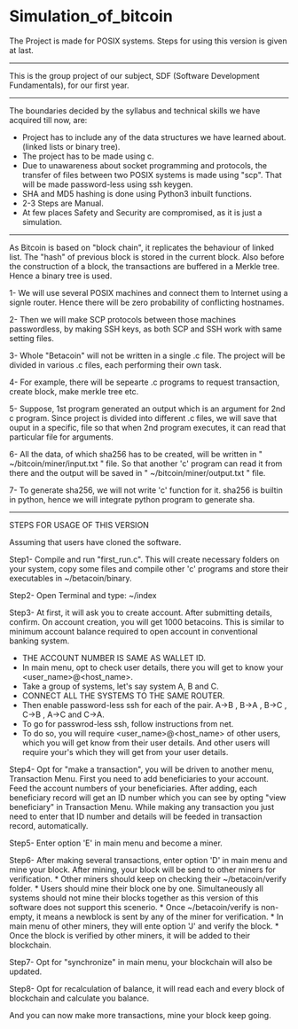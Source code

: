 # Simulation_of_bitcoin
The Project is made for POSIX systems.
Steps for using this version is given at last.

----------------------------------------------------------------------------------------------------
This is the group project of our subject, SDF (Software Development Fundamentals), for our first year.

----------------------------------------------------------------------------------------------------
The boundaries decided by the syllabus and technical skills we have acquired till now, are:
- Project has to include any of the data structures we have learned about. (linked lists or binary tree).
- The project has to be made using c.
- Due to unawareness about socket programming and protocols, the transfer of files between two POSIX systems is made using "scp". That will be made password-less using ssh keygen.
- SHA and MD5 hashing is done using Python3 inbuilt functions.
- 2-3 Steps are Manual.
- At few places Safety and Security are compromised, as it is just a simulation.

----------------------------------------------------------------------------------------------------
As Bitcoin is based on "block chain", it replicates the behaviour of linked list. The "hash" of previous block is stored in the current block. Also before the construction of a block, the transactions are buffered in a Merkle tree. Hence a binary tree is used.

1- We will use several POSIX machines and connect them to Internet using a signle router. Hence there will be zero probability of conflicting hostnames. 

2- Then we will make SCP protocols between those machines passwordless, by making SSH keys, as both SCP and SSH work with same setting files. 

3- Whole "Betacoin" will not be written in a single .c file. The project will be divided in various .c files, each performing their own task.

4- For example, there will be sepearte .c programs to request transaction, create block, make merkle tree etc.

5- Suppose, 1st program generated an output which is an argument for 2nd c program. Since project is divided into different .c files, we will save that ouput in a specific, file so that when 2nd program executes, it can read that particular file for arguments. 

6- All the data, of which sha256 has to be created, will be written in " ~/bitcoin/miner/input.txt " file. So that another 'c' program can read it from there and the output will be saved in " ~/bitcoin/miner/output.txt " file.

7- To generate sha256, we will not write 'c' function for it. sha256 is builtin in python, hence we will integrate python program to generate sha.

----------------------------------------------------------------------------------------------------

STEPS FOR USAGE OF THIS VERSION

Assuming that users have cloned the software.

Step1- Compile and run "first_run.c". This will create necessary folders on your system, copy some files and compile other 'c' programs and store their executables in ~/betacoin/binary.

Step2- Open Terminal and type: ~/index

Step3- At first, it will ask you to create account. After submitting details, confirm.
 On account creation, you will get 1000 betacoins. This is similar to minimum account balance required to open account in conventional banking system.
  * THE ACCOUNT NUMBER IS SAME AS WALLET ID.
  * In main menu, opt to check user details, there you will get to know your <user_name>@<host_name>.
  * Take a group of systems, let's say system A, B and C.
  * CONNECT ALL THE SYSTEMS TO THE SAME ROUTER.
  * Then enable password-less ssh for each of the pair. A->B , B->A , B->C , C->B , A->C and C->A.
  * To go for passwrod-less ssh, follow instructions from net.
  * To do so, you will require <user_name>@<host_name> of other users, which you will get know from    their user details. And other users will require your's which they will get from your user        details.

Step4- Opt for "make a transaction", you will be driven to another menu, Transaction Menu. 
 First you need to add beneficiaries to your account. Feed the account numbers of your beneficiaries.
 After adding, each beneficiary record will get an ID number which you can see by opting "view beneficiary" in Transaction Menu. 
   While making any transaction you just need to enter that ID number and details will be feeded in transaction record, automatically.

Step5- Enter option 'E' in main menu and become a miner.   

Step6- After making several transactions, enter option 'D' in main menu and mine your block. After mining, your block will be send to other miners for verification. 
    * Other miners should keep on checking their ~/betacoin/verify folder.
    * Users should mine their block one by one. Simultaneously all systems should not mine their blocks together as this version of this software does not support this scenerio.
    * Once ~/betacoin/verify is non-empty, it means a newblock is sent by any of the miner for verification.
    * In main menu of other miners, they will ente option 'J' and verify the block.
    * Once the block is verified by other miners, it will be added to their blockchain.

Step7- Opt for "synchronize" in main menu, your blockchain will also be updated.

Step8- Opt for recalculation of balance, it will read each and every block of blockchain and calculate you balance.

And you can now make more transactions, mine your block keep going. 



